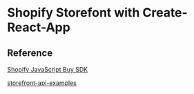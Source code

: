 # Shopify Storefont with Create-React-App

## Reference

[Shopify JavaScript Buy SDK](https://shopify.github.io/js-buy-sdk/)

[storefront-api-examples](https://github.com/Shopify/storefront-api-examples)
